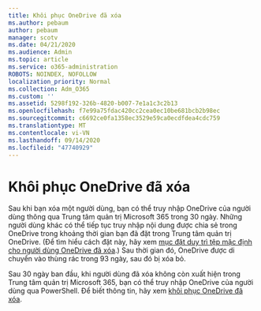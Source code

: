```yaml
---
title: Khôi phục OneDrive đã xóa
ms.author: pebaum
author: pebaum
manager: scotv
ms.date: 04/21/2020
ms.audience: Admin
ms.topic: article
ms.service: o365-administration
ROBOTS: NOINDEX, NOFOLLOW
localization_priority: Normal
ms.collection: Adm_O365
ms.custom: ''
ms.assetid: 5298f192-326b-4820-b007-7e1a1c3c2b13
ms.openlocfilehash: f7e99a75fdac420cc2cea0ec10be681bcb2b98ec
ms.sourcegitcommit: c6692ce0fa1358ec3529e59ca0ecdfdea4cdc759
ms.translationtype: MT
ms.contentlocale: vi-VN
ms.lasthandoff: 09/14/2020
ms.locfileid: "47740929"
---
```

# <a name="restore-a-deleted-onedrive"></a>Khôi phục OneDrive đã xóa

Sau khi bạn xóa một người dùng, bạn có thể truy nhập OneDrive của người dùng thông qua Trung tâm quản trị Microsoft 365 trong 30 ngày. Những người dùng khác có thể tiếp tục truy nhập nội dung được chia sẻ trong OneDrive trong khoảng thời gian bạn đã đặt trong Trung tâm quản trị OneDrive. (Để tìm hiểu cách đặt này, hãy xem [mục đặt duy trì tệp mặc định cho người dùng OneDrive đã xóa](https://go.microsoft.com/fwlink/?linkid=874267).) Sau thời gian đó, OneDrive được di chuyển vào thùng rác trong 93 ngày, sau đó bị xóa bỏ.
  
Sau 30 ngày ban đầu, khi người dùng đã xóa không còn xuất hiện trong Trung tâm quản trị Microsoft 365, bạn có thể truy nhập OneDrive của người dùng qua PowerShell. Để biết thông tin, hãy xem [khôi phục OneDrive đã xóa](https://go.microsoft.com/fwlink/?linkid=874269).
  

